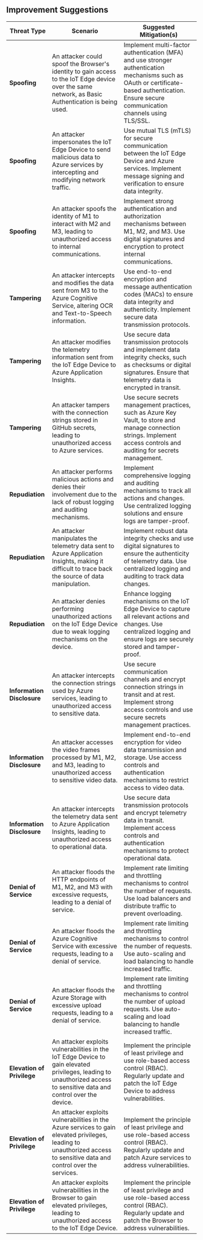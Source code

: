 ## Improvement Suggestions

| Threat Type         | Scenario | Suggested Mitigation(s) |
|--------------------|----------|--------------------------|
| **Spoofing**       | An attacker could spoof the Browser's identity to gain access to the IoT Edge device over the same network, as Basic Authentication is being used. | Implement multi-factor authentication (MFA) and use stronger authentication mechanisms such as OAuth or certificate-based authentication. Ensure secure communication channels using TLS/SSL. |
| **Spoofing**       | An attacker impersonates the IoT Edge Device to send malicious data to Azure services by intercepting and modifying network traffic. | Use mutual TLS (mTLS) for secure communication between the IoT Edge Device and Azure services. Implement message signing and verification to ensure data integrity. |
| **Spoofing**       | An attacker spoofs the identity of M1 to interact with M2 and M3, leading to unauthorized access to internal communications. | Implement strong authentication and authorization mechanisms between M1, M2, and M3. Use digital signatures and encryption to protect internal communications. |
| **Tampering**      | An attacker intercepts and modifies the data sent from M3 to the Azure Cognitive Service, altering OCR and Text-to-Speech information. | Use end-to-end encryption and message authentication codes (MACs) to ensure data integrity and authenticity. Implement secure data transmission protocols. |
| **Tampering**      | An attacker modifies the telemetry information sent from the IoT Edge Device to Azure Application Insights. | Use secure data transmission protocols and implement data integrity checks, such as checksums or digital signatures. Ensure that telemetry data is encrypted in transit. |
| **Tampering**      | An attacker tampers with the connection strings stored in GitHub secrets, leading to unauthorized access to Azure services. | Use secure secrets management practices, such as Azure Key Vault, to store and manage connection strings. Implement access controls and auditing for secrets management. |
| **Repudiation**    | An attacker performs malicious actions and denies their involvement due to the lack of robust logging and auditing mechanisms. | Implement comprehensive logging and auditing mechanisms to track all actions and changes. Use centralized logging solutions and ensure logs are tamper-proof. |
| **Repudiation**    | An attacker manipulates the telemetry data sent to Azure Application Insights, making it difficult to trace back the source of data manipulation. | Implement robust data integrity checks and use digital signatures to ensure the authenticity of telemetry data. Use centralized logging and auditing to track data changes. |
| **Repudiation**    | An attacker denies performing unauthorized actions on the IoT Edge Device due to weak logging mechanisms on the device. | Enhance logging mechanisms on the IoT Edge Device to capture all relevant actions and changes. Use centralized logging and ensure logs are securely stored and tamper-proof. |
| **Information Disclosure** | An attacker intercepts the connection strings used by Azure services, leading to unauthorized access to sensitive data. | Use secure communication channels and encrypt connection strings in transit and at rest. Implement strong access controls and use secure secrets management practices. |
| **Information Disclosure** | An attacker accesses the video frames processed by M1, M2, and M3, leading to unauthorized access to sensitive video data. | Implement end-to-end encryption for video data transmission and storage. Use access controls and authentication mechanisms to restrict access to video data. |
| **Information Disclosure** | An attacker intercepts the telemetry data sent to Azure Application Insights, leading to unauthorized access to operational data. | Use secure data transmission protocols and encrypt telemetry data in transit. Implement access controls and authentication mechanisms to protect operational data. |
| **Denial of Service** | An attacker floods the HTTP endpoints of M1, M2, and M3 with excessive requests, leading to a denial of service. | Implement rate limiting and throttling mechanisms to control the number of requests. Use load balancers and distribute traffic to prevent overloading. |
| **Denial of Service** | An attacker floods the Azure Cognitive Service with excessive requests, leading to a denial of service. | Implement rate limiting and throttling mechanisms to control the number of requests. Use auto-scaling and load balancing to handle increased traffic. |
| **Denial of Service** | An attacker floods the Azure Storage with excessive upload requests, leading to a denial of service. | Implement rate limiting and throttling mechanisms to control the number of upload requests. Use auto-scaling and load balancing to handle increased traffic. |
| **Elevation of Privilege** | An attacker exploits vulnerabilities in the IoT Edge Device to gain elevated privileges, leading to unauthorized access to sensitive data and control over the device. | Implement the principle of least privilege and use role-based access control (RBAC). Regularly update and patch the IoT Edge Device to address vulnerabilities. |
| **Elevation of Privilege** | An attacker exploits vulnerabilities in the Azure services to gain elevated privileges, leading to unauthorized access to sensitive data and control over the services. | Implement the principle of least privilege and use role-based access control (RBAC). Regularly update and patch Azure services to address vulnerabilities. |
| **Elevation of Privilege** | An attacker exploits vulnerabilities in the Browser to gain elevated privileges, leading to unauthorized access to the IoT Edge Device. | Implement the principle of least privilege and use role-based access control (RBAC). Regularly update and patch the Browser to address vulnerabilities. |
